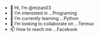 - 👋 Hi, I’m @mizan03
- 👀 I’m interested in ...Programing 
- 🌱 I’m currently learning ...Python 
- 💞️ I’m looking to collaborate on ...Termux 
- 📫 How to reach me ...Facebook 

<!---
mizan03/mizan03 is a ✨ special ✨ repository because its `README.md` (this file) appears on your GitHub profile.
You can click the Preview link to take a look at your changes.
--->
